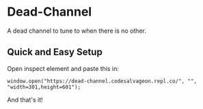# Dead-Channel
A dead channel to tune to when there is no other.

## Quick and Easy Setup
Open inspect element and paste this in:

`window.open("https://dead-channel.codesalvageon.repl.co/", "", "width=301,height=601");`

And that's it!
